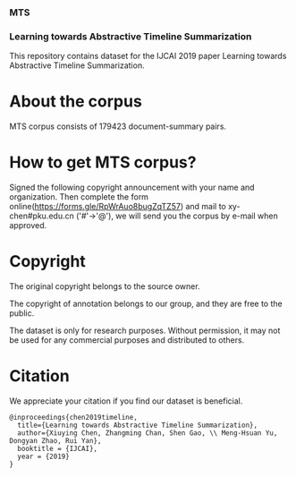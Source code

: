 ### MTS
### Learning towards Abstractive Timeline Summarization

This repository contains dataset for the IJCAI 2019 paper Learning towards Abstractive Timeline Summarization. 

# About the corpus
MTS corpus consists of 179423 document-summary pairs. 


# How to get MTS corpus?
Signed the following copyright announcement with your name and organization. Then complete the form online(https://forms.gle/RpWrAuo8bugZqTZ57) and mail to xy-chen#pku.edu.cn ('#'->'@'), we will send you the corpus by e-mail when approved.

# Copyright
The original copyright belongs to the source owner.

The copyright of annotation belongs to our group, and they are free to the public.

The dataset is only for research purposes. Without permission, it may not be used for any commercial purposes and distributed to others.

# Citation
We appreciate your citation if you find our dataset is beneficial.

```
@inproceedings{chen2019timeline,
  title={Learning towards Abstractive Timeline Summarization},
  author={Xiuying Chen, Zhangming Chan, Shen Gao, \\ Meng-Hsuan Yu, Dongyan Zhao, Rui Yan},
  booktitle = {IJCAI},
  year = {2019}
}
```
